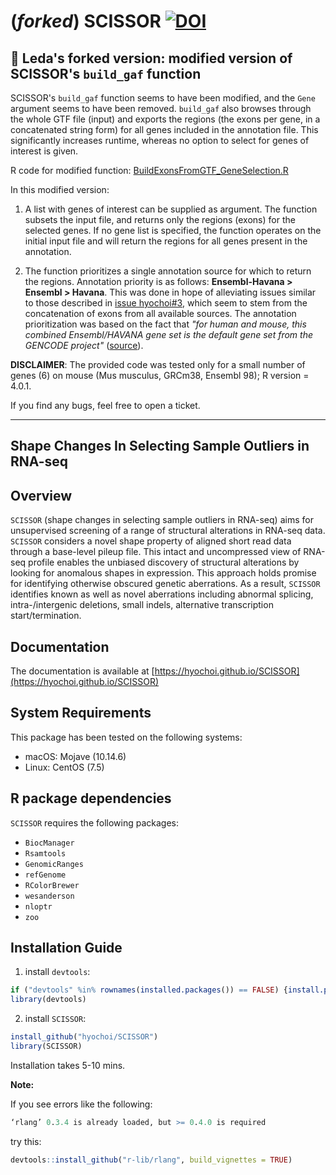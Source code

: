 
# (*forked*) SCISSOR [![DOI](https://zenodo.org/badge/DOI/10.5281/zenodo.4269205.svg)](https://doi.org/10.5281/zenodo.4269205) 

## 🍴 Leda's forked version: modified version of SCISSOR's `build_gaf` function

SCISSOR's `build_gaf` function seems to have been modified, and the `Gene` argument seems to have been removed. `build_gaf` also browses through the whole GTF file (input) and exports the regions (the exons per gene, in a concatenated string form) for all genes included in the annotation file. This significantly increases runtime, whereas no option to select for genes of interest is given.

R code for modified function: [BuildExonsFromGTF_GeneSelection.R](https://github.com/LedaKatopodi/SCISSOR/blob/master/R/BuildExonsFromGTF_GeneSelection.R)

In this modified version:

1. A list with genes of interest can be supplied as argument. The function subsets the input file, and returns only the regions (exons) for the selected genes. If no gene list is specified, the function operates on the initial input file and will return the regions for all genes present in the annotation.

2. The function prioritizes a single annotation source for which to return the regions. Annotation priority is as follows: **Ensembl-Havana > Ensembl > Havana**. This was done in hope of alleviating issues similar to those described in [issue hyochoi#3](hyochoi#3), which seem to stem from the concatenation of exons from all available sources. The annotation prioritization was based on the fact that *"for human and mouse, this combined Ensembl/HAVANA gene set is the default gene set from the GENCODE project"* ([source](https://useast.ensembl.org/info/genome/genebuild/annotation_merge.html)).

**DISCLAIMER**: The provided code was tested only for a small number of genes (6) on mouse (Mus musculus, GRCm38, Ensembl 98); R version = 4.0.1.

If you find any bugs, feel free to open a ticket.

---

## Shape Changes In Selecting Sample Outliers in RNA-seq

## Overview

`SCISSOR` (shape changes in selecting sample outliers in RNA-seq) aims for unsupervised screening of a range of structural alterations in RNA-seq data. `SCISSOR` considers a novel shape property of aligned short read data through a base-level pileup file. This intact and uncompressed view of RNA-seq profile enables the unbiased discovery of structural alterations by looking for anomalous shapes in expression. This approach holds promise for identifying otherwise obscured genetic aberrations. As a result, `SCISSOR` identifies known as well as novel aberrations including abnormal splicing, intra-/intergenic deletions, small indels, alternative transcription start/termination. 

## Documentation

The documentation is available at [https://hyochoi.github.io/SCISSOR](https://hyochoi.github.io/SCISSOR)

## System Requirements

This package has been tested on the following systems:

* macOS: Mojave (10.14.6)  
* Linux: CentOS (7.5)

## R package dependencies

`SCISSOR` requires the following packages:

* `BiocManager`
* `Rsamtools`   
* `GenomicRanges`  
* `refGenome`   
* `RColorBrewer`   
* `wesanderson`   
* `nloptr`  
* `zoo`


## Installation Guide

1. install `devtools`:

```r
if ("devtools" %in% rownames(installed.packages()) == FALSE) {install.packages("devtools")}
library(devtools)
```

2. install `SCISSOR`:

```r
install_github("hyochoi/SCISSOR")
library(SCISSOR)
```

Installation takes 5-10 mins. 

**Note:**  

If you see errors like the following: 
```r
‘rlang’ 0.3.4 is already loaded, but >= 0.4.0 is required
```
try this:
```r
devtools::install_github("r-lib/rlang", build_vignettes = TRUE)
```





